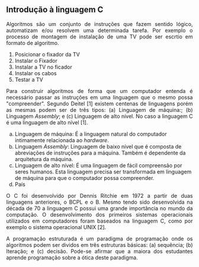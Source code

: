 ## Introdução à linguagem C

<p align="justify"> Algoritmos são um conjunto de instruções que fazem sentido lógico, automatizam e/ou resolvem uma determinada tarefa. Por exemplo o processo de montagem de instalação de uma TV pode ser escrtio em formato de algoritmo.</p>

<ol>
<li>Posicionar o fixador da TV</li>
<li>Instalar o Fixador</li>
<li>Instalar a TV no ficador</li>
<li>Instalar os cabos</li>
<li>Testar a TV</li>
</ol>

<p align="justify">Para construir algoritmos de forma que um computador entenda é necessário passar as instruções em uma linguagem que o mesmo possa "compreender". Segundo Deitel [1] existem centenas de linguagens porém as mesmas podem ser de três tipos: (a) Linguagem de máquina:; (b) Linguagem <i>Assembly</i>; e (c) Linguagem de alto nível. No caso a linguagem C é uma linguagem de alto nível [1].</p>
 
<ol type="a">
<li>Linguagem de máquina: É a linguagem natural do computador intimamente relacionada ao <i>hardware</i>.</li>
<li>Linguagem <i>Assembly</i>: Linguagem de baixo nível que é composta de abreviações de instruções para a máquina. Também é dependente da arquitetura da máquina.</li>
<li>Linguagem de alto nível: É uma linguagem de fácil compreensão por seres humanos. Esta linguagem precisa ser transformada em linguagem de máquina para que o computador possa compreender.</li>
<li>País</li>
</ol>

<p align="justify">O C foi desenvolvido por Dennis Ritchie em 1972 a partir de duas linguagens anteriores, o BCPL e o B. Mesmo tendo sido desenvolvida na década de 70 a linguagem C possui uma grande importância no mundo da computação. O desenvolvimento dos primeiros sistemas operacionais utilizados em computadores foram baseados na linguagem C, como por exemplo o sistema operacional UNIX [2].</p>

<p align="justify">A programação estruturada é um paradigma de programação onde os algoritmos podem ser dividos em três estruturas básicas: (a) sequência; (b) Iteração; e (c) decisão. Pode-se afirmar que a maiora dos estudantes aprende programação sobre a ótica deste paradigma.</p>
